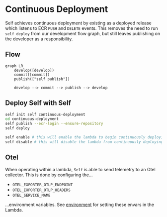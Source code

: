 # Continuous Deployment

Self achieves continuous deployment by existing as a deployed release which listens to ECR `PUSH` and `DELETE` events. This removes the need to run `self deploy` from our development flow graph, but still leaves publishing on the developer as a responsibility.

## Flow

```mermaid
graph LR
    develop([develop])
    commit([commit])
    publish(["self publish"])

    develop --> commit --> publish --> develop
```

## Deploy Self with Self

```bash
self init self continuous-deployment
cd continuous-deployment
self publish --ecr-login --ensure-repository
self deploy

self enable # this will enable the lambda to begin continuously deploying.
self disable # this will disable the lambda from continuously deploying.
```

## Otel

When operating within a lambda, `Self` is able to send telemetry to an Otel collector. This is done by configuring the...

- `OTEL_EXPORTER_OTLP_ENDPOINT`
- `OTEL_EXPORTER_OTLP_HEADERS`
- `OTEL_SERVICE_NAME`

...environment variables. See [environment](/2_factor/environment) for setting these envars in the Lambda.
